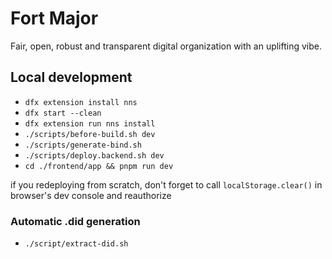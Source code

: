 # Fort Major

Fair, open, robust and transparent digital organization with an uplifting vibe.

## Local development

* `dfx extension install nns`
* `dfx start --clean`
* `dfx extension run nns install`
* `./scripts/before-build.sh dev`
* `./scripts/generate-bind.sh`
* `./scripts/deploy.backend.sh dev`
* `cd ./frontend/app && pnpm run dev`

if you redeploying from scratch, don't forget to call `localStorage.clear()` in browser's dev console and reauthorize

### Automatic .did generation

* `./script/extract-did.sh`
